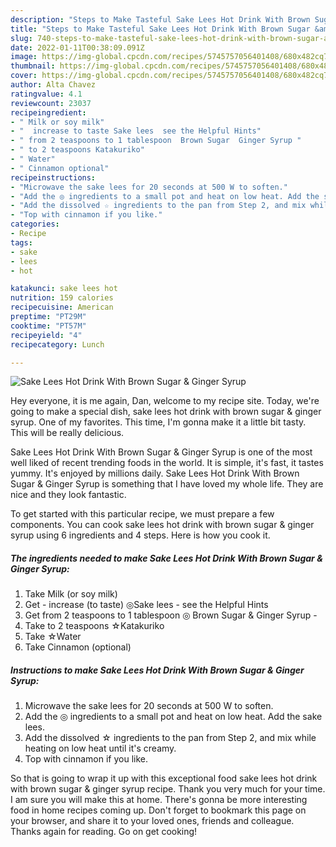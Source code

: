 ```yaml
---
description: "Steps to Make Tasteful Sake Lees Hot Drink With Brown Sugar &amp;amp; Ginger Syrup"
title: "Steps to Make Tasteful Sake Lees Hot Drink With Brown Sugar &amp;amp; Ginger Syrup"
slug: 740-steps-to-make-tasteful-sake-lees-hot-drink-with-brown-sugar-and-amp-ginger-syrup
date: 2022-01-11T00:38:09.091Z
image: https://img-global.cpcdn.com/recipes/5745757056401408/680x482cq70/sake-lees-hot-drink-with-brown-sugar-ginger-syrup-recipe-main-photo.jpg
thumbnail: https://img-global.cpcdn.com/recipes/5745757056401408/680x482cq70/sake-lees-hot-drink-with-brown-sugar-ginger-syrup-recipe-main-photo.jpg
cover: https://img-global.cpcdn.com/recipes/5745757056401408/680x482cq70/sake-lees-hot-drink-with-brown-sugar-ginger-syrup-recipe-main-photo.jpg
author: Alta Chavez
ratingvalue: 4.1
reviewcount: 23037
recipeingredient:
- " Milk or soy milk"
- "  increase to taste Sake lees  see the Helpful Hints"
- " from 2 teaspoons to 1 tablespoon  Brown Sugar  Ginger Syrup "
- " to 2 teaspoons Katakuriko"
- " Water"
- " Cinnamon optional"
recipeinstructions:
- "Microwave the sake lees for 20 seconds at 500 W to soften."
- "Add the ◎ ingredients to a small pot and heat on low heat. Add the sake lees."
- "Add the dissolved ☆ ingredients to the pan from Step 2, and mix while heating on low heat until it&#39;s creamy."
- "Top with cinnamon if you like."
categories:
- Recipe
tags:
- sake
- lees
- hot

katakunci: sake lees hot 
nutrition: 159 calories
recipecuisine: American
preptime: "PT29M"
cooktime: "PT57M"
recipeyield: "4"
recipecategory: Lunch

---
```



![Sake Lees Hot Drink With Brown Sugar &amp; Ginger Syrup](https://img-global.cpcdn.com/recipes/5745757056401408/680x482cq70/sake-lees-hot-drink-with-brown-sugar-ginger-syrup-recipe-main-photo.jpg)

Hey everyone, it is me again, Dan, welcome to my recipe site. Today, we're going to make a special dish, sake lees hot drink with brown sugar &amp; ginger syrup. One of my favorites. This time, I'm gonna make it a little bit tasty. This will be really delicious.

Sake Lees Hot Drink With Brown Sugar &amp; Ginger Syrup is one of the most well liked of recent trending foods in the world. It is simple, it's fast, it tastes yummy. It's enjoyed by millions daily. Sake Lees Hot Drink With Brown Sugar &amp; Ginger Syrup is something that I have loved my whole life. They are nice and they look fantastic.




To get started with this particular recipe, we must prepare a few components. You can cook sake lees hot drink with brown sugar &amp; ginger syrup using 6 ingredients and 4 steps. Here is how you cook it.

<!--inarticleads1-->

##### The ingredients needed to make Sake Lees Hot Drink With Brown Sugar &amp; Ginger Syrup:

1. Take  Milk (or soy milk)
1. Get  - increase (to taste) ◎Sake lees - see the Helpful Hints
1. Get  from 2 teaspoons to 1 tablespoon ◎ Brown Sugar &amp; Ginger Syrup -
1. Take  to 2 teaspoons ☆Katakuriko
1. Take  ☆Water
1. Take  Cinnamon (optional)




<!--inarticleads2-->

##### Instructions to make Sake Lees Hot Drink With Brown Sugar &amp; Ginger Syrup:

1. Microwave the sake lees for 20 seconds at 500 W to soften.
1. Add the ◎ ingredients to a small pot and heat on low heat. Add the sake lees.
1. Add the dissolved ☆ ingredients to the pan from Step 2, and mix while heating on low heat until it&#39;s creamy.
1. Top with cinnamon if you like.




So that is going to wrap it up with this exceptional food sake lees hot drink with brown sugar &amp; ginger syrup recipe. Thank you very much for your time. I am sure you will make this at home. There's gonna be more interesting food in home recipes coming up. Don't forget to bookmark this page on your browser, and share it to your loved ones, friends and colleague. Thanks again for reading. Go on get cooking!
